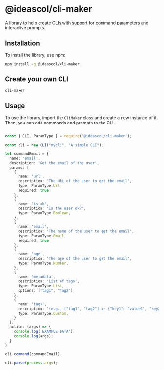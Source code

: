 # @ideascol/cli-maker

A library to help create CLIs with support for command parameters and interactive prompts.

## Installation

To install the library, use npm:

```bash {"id":"01J34P9T5ZVP8QQZ5DMN0WF8WJ"}
npm install -g @ideascol/cli-maker
```

## Create your own CLI

```bash
cli-maker
```

## Usage

To use the library, import the `CliMaker` class and create a new instance of it. Then, you can add commands and prompts to the CLI.

```typescript {"id":"01J34P9T5ZVP8QQZ5DMNT1SZZS"}

const { CLI, ParamType } = require('@ideascol/cli-maker');

const cli = new CLI("mycli", "A simple CLI");

let commandEmail = {
  name: 'email',
  description: 'Get the email of the user',
  params: [
    {
      name: 'url',
      description: 'The URL of the user to get the email',
      type: ParamType.Url,
      required: true
    },
    {
      name: "is_ok",
      description: "Is the user ok?",
      type: ParamType.Boolean,
    },
    {
      name: 'email',
      description: 'The name of the user to get the email',
      type: ParamType.Email,
      required: true
    },
    {
      name: 'age',
      description: 'The age of the user to get the email',
      type: ParamType.Number,
    },
    {
      name: 'metadata',
      description: 'List of tags',
      type: ParamType.List,
      options: ["tag1", "tag2"],
    },
    {
      name: 'tags',
      description: '(e.g., ["tag1", "tag2"] or {"key1": "value1", "key2": "value2"})',
      type: ParamType.Custom,
    }
  ],
  action: (args) => {
    console.log('EXAMPLE DATA');
    console.log(args);
  }
}

cli.command(commandEmail);

cli.parse(process.argv);

```

